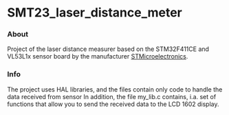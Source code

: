 # SMT23_laser_distance_meter

### About
Project of the laser distance measurer based on the STM32F411CE and VL53L1x sensor board by the manufacturer [STMicroelectronics](https://www.st.com/content/st_com/en.html).

### Info
The project uses HAL libraries, and the files contain only code to handle the data received from sensor
In addition, the file my_lib.c contains, i.a. set of functions that allow you to send the received data to the LCD 1602 display.
